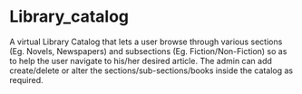 # Library_catalog
A virtual Library Catalog that lets a user browse through various sections (Eg. Novels, Newspapers) and subsections (Eg. Fiction/Non-Fiction) so as to help the user navigate to his/her desired article. The admin can add create/delete or alter the sections/sub-sections/books inside the catalog as required. 

